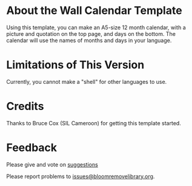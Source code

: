 # About the Wall Calendar Template
Using this template, you can make an A5-size 12 month calendar, with a picture and quotation on the top page, and days on the bottom. The calendar will use the names of months and days in your language.

# Limitations of This Version
Currently, you cannot make a "shell" for other languages to use.

# Credits
Thanks to Bruce Cox (SIL Cameroon) for getting this template started.

# Feedback
Please give and vote on [suggestions](http://bloomlibrary.org/suggestions)

Please report problems to [issues@bloomremovelibrary.org](mailto:issues@bloomremovelibrary.org?subject=Wall&nbsp;Calendar&nbsp;Problem).
